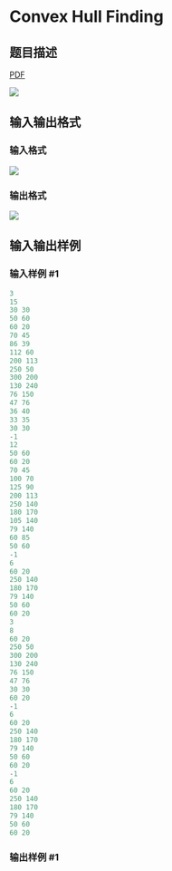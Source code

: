 # Convex Hull Finding

## 题目描述

[problemUrl]: https://uva.onlinejudge.org/index.php?option=com_onlinejudge&Itemid=8&category=8&page=show_problem&problem=622

[PDF](https://uva.onlinejudge.org/external/6/p681.pdf)

![](https://cdn.luogu.com.cn/upload/vjudge_pic/UVA681/4aa7a8eeb706b263ca91acbaadfb7aa437160df1.png)

## 输入输出格式

### 输入格式

![](https://cdn.luogu.com.cn/upload/vjudge_pic/UVA681/0cfb4febd26012824553f71f2e61ee4204c9146e.png)

### 输出格式

![](https://cdn.luogu.com.cn/upload/vjudge_pic/UVA681/94ec618fd5cd3a8624d4e9cc85cd9ae689020d63.png)

## 输入输出样例

### 输入样例 #1

```cpp
3
15
30 30
50 60
60 20
70 45
86 39
112 60
200 113
250 50
300 200
130 240
76 150
47 76
36 40
33 35
30 30
-1
12
50 60
60 20
70 45
100 70
125 90
200 113
250 140
180 170
105 140
79 140
60 85
50 60
-1
6
60 20
250 140
180 170
79 140
50 60
60 20
3
8
60 20
250 50
300 200
130 240
76 150
47 76
30 30
60 20
-1
6
60 20
250 140
180 170
79 140
50 60
60 20
-1
6
60 20
250 140
180 170
79 140
50 60
60 20
```


### 输出样例 #1

```cpp

```
